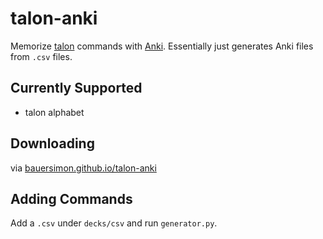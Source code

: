 # talon-anki

Memorize [talon](https://talonvoice.com/) commands with [Anki](https://apps.ankiweb.net/). Essentially just generates Anki files from `.csv` files.

## Currently Supported

- talon alphabet

## Downloading

via [bauersimon.github.io/talon-anki](https://bauersimon.github.io/talon-anki)

## Adding Commands

Add a `.csv` under `decks/csv` and run `generator.py`.
